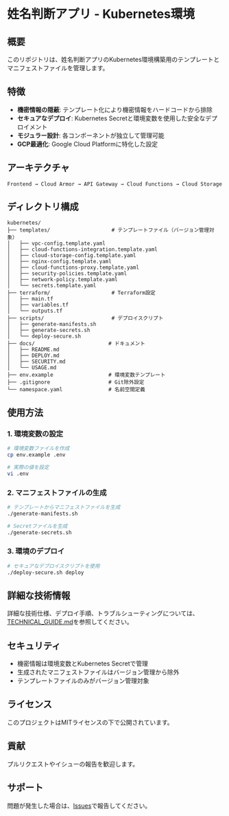 # 姓名判断アプリ - Kubernetes環境

## 概要

このリポジトリは、姓名判断アプリのKubernetes環境構築用のテンプレートとマニフェストファイルを管理します。

## 特徴

- **機密情報の隠蔽**: テンプレート化により機密情報をハードコードから排除
- **セキュアなデプロイ**: Kubernetes Secretと環境変数を使用した安全なデプロイメント
- **モジュラー設計**: 各コンポーネントが独立して管理可能
- **GCP最適化**: Google Cloud Platformに特化した設定

## アーキテクチャ

```
Frontend → Cloud Armor → API Gateway → Cloud Functions → Cloud Storage
```

## ディレクトリ構成

```
kubernetes/
├── templates/                    # テンプレートファイル（バージョン管理対象）
│   ├── vpc-config.template.yaml
│   ├── cloud-functions-integration.template.yaml
│   ├── cloud-storage-config.template.yaml
│   ├── nginx-config.template.yaml
│   ├── cloud-functions-proxy.template.yaml
│   ├── security-policies.template.yaml
│   ├── network-policy.template.yaml
│   └── secrets.template.yaml
├── terraform/                    # Terraform設定
│   ├── main.tf
│   ├── variables.tf
│   └── outputs.tf
├── scripts/                      # デプロイスクリプト
│   ├── generate-manifests.sh
│   ├── generate-secrets.sh
│   └── deploy-secure.sh
├── docs/                        # ドキュメント
│   ├── README.md
│   ├── DEPLOY.md
│   ├── SECURITY.md
│   └── USAGE.md
├── env.example                  # 環境変数テンプレート
├── .gitignore                   # Git除外設定
└── namespace.yaml               # 名前空間定義
```

## 使用方法

### 1. 環境変数の設定

```bash
# 環境変数ファイルを作成
cp env.example .env

# 実際の値を設定
vi .env
```

### 2. マニフェストファイルの生成

```bash
# テンプレートからマニフェストファイルを生成
./generate-manifests.sh

# Secretファイルを生成
./generate-secrets.sh
```

### 3. 環境のデプロイ

```bash
# セキュアなデプロイスクリプトを使用
./deploy-secure.sh deploy
```

## 詳細な技術情報

詳細な技術仕様、デプロイ手順、トラブルシューティングについては、[TECHNICAL_GUIDE.md](./TECHNICAL_GUIDE.md)を参照してください。

## セキュリティ

- 機密情報は環境変数とKubernetes Secretで管理
- 生成されたマニフェストファイルはバージョン管理から除外
- テンプレートファイルのみがバージョン管理対象

## ライセンス

このプロジェクトはMITライセンスの下で公開されています。

## 貢献

プルリクエストやイシューの報告を歓迎します。

## サポート

問題が発生した場合は、[Issues](../../issues)で報告してください。
